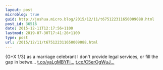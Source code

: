 ```yaml
---
layout: post
microblog: true
guid: http://joshua.micro.blog/2015/12/11/t675122311650009088.html
post_id: 36516
date: 2015-12-11T12:17:56+1100
lastmod: 2019-07-30T17:41:26+1100
type: post
url: /2015/12/11/t675122311650009088.html
---
```

{G+X 1/3} as a marriage celebrant I don't provide legal services, or fill the gap in betwe… [t.co/yaLgMBYFi...](https://t.co/yaLgMBYFif) [t.co/C5erOgWuJ...](https://t.co/C5erOgWuJR)
